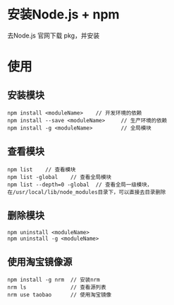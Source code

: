 # 安装Node.js + npm

去Node.js 官网下载 pkg，并安装

# 使用

## 安装模块

```shell
npm install <moduleName>	// 开发环境的依赖
npm install --save <moduleName>		// 生产环境的依赖
npm install -g <moduleName>			// 全局模块
```

## 查看模块

```shell
npm list	// 查看模块
npm list -global	// 查看全局模块
npm list --depth=0 -global	// 查看全局一级模块，在/usr/local/lib/node_modules目录下，可以直接去目录删除
```

## 删除模块

```shell
npm uninstall <moduleName>
npm uninstall -g <moduleName>
```

## 使用淘宝镜像源

``` shell
npm install -g nrm	// 安装nrm
nrm ls				// 查看源列表
nrm use taobao		// 使用淘宝镜像
```

